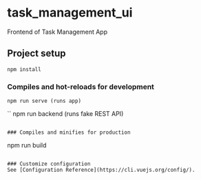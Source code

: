 # task_management_ui
Frontend of Task Management App

## Project setup
```
npm install
```

### Compiles and hot-reloads for development
```
npm run serve (runs app)
```
``
npm run backend (runs fake REST API)
```

### Compiles and minifies for production
```
npm run build
```

### Customize configuration
See [Configuration Reference](https://cli.vuejs.org/config/).
